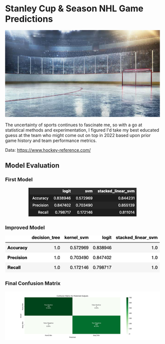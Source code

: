 # Stanley Cup & Season NHL Game Predictions

<p align='center'>
  <img src="/images/ice-hockey-rink-670px.jpg" />
</p>

The uncertainty of sports continues to fascinate me, so with a go at statistical methods and experimentation, I figured I'd take my best educated guess at the team who might come out on top in 2022 based upon prior game history and team performance metrics.

Data:
https://www.hockey-reference.com/

## Model Evaluation

### First Model
<p align="center">
    <img src="/images/stacked_svm_accuracy.png"/>
  </p>

### Improved Model
<p align="center">
  <img src="/images/model_performance.png"/>
</p>

### Final Confusion Matrix
<p align="center">
  <img src="/images/confusion_matrix.png"/>
</p>
